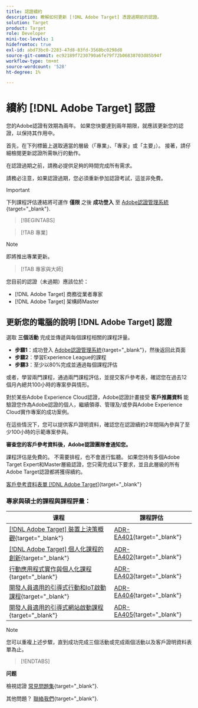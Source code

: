 ```yaml
---
title: 認證續約
description: 瞭解如何更新 [!DNL Adobe Target] 憑證過期前的認證。
solution: Target
product: Target
role: Developer
mini-toc-levels: 1
hidefromtoc: true
exl-id: abd73bc0-2283-47d8-83fd-3568bc0298d8
source-git-commit: ec92189f7230790a6fe79f72b06838703d85b94f
workflow-type: tm+mt
source-wordcount: '528'
ht-degree: 1%

---
```


# 續約 [!DNL Adobe Target] 認證

您的Adobe認證有效期為兩年。 如果您快要達到兩年期限，就應該更新您的認證，以保持其作用中。

首先，在下列標籤上選取適當的層級（「專業」、「專家」或「主要」）。 接著，請仔細檢閱更新認證所需執行的動作。

在認證過期之前，請務必提供足夠的時間完成所有需求。

請務必注意，如果認證過期，您必須重新參加認證考試，這並非免費。

>[!IMPORTANT]
>
>下列課程評估連結將可運作 **僅限** 之後 **成功登入** 至 [Adobe認證管理系統](http://www.certmetrics.com/adobe){target="_blank"}.

>[!BEGINTABS]

>[!TAB 專業]

>[!NOTE]
>
>即將推出專業更新。

>[!TAB 專家與大師]

您目前的認證（未過期）應該位於：

* [!DNL Adobe Target] 商務從業者專家
* [!DNL Adobe Target] 架構師Master

## 更新您的電腦的說明 [!DNL Adobe Target] 認證

選取 **三個活動** 完成並傳遞與每個課程相關的課程評量。

* **步驟1**：成功登入 [Adobe認證管理系統](http://www.certmetrics.com/adobe){target="_blank"}，然後返回此頁面
* **步驟2**：學習Experience League的課程
* **步驟3**：至少以80%完成並通過每個課程評估

或者，學習兩門課程，通過兩門課程評估，並提交客戶參考表，確認您在過去12個月內總共100小時的專案參與情形。

對於某些Adobe Experience Cloud認證，Adobe認證計畫接受 **客戶推薦資料** 能驗證您作為Adobe認證的個人，繼續領導、管理及/或參與Adobe Experience Cloud實作專案的成功案例。

在這些情況下，您可以提供客戶證明資料，確認您在認證續約2年間隔內參與了至少100小時的示範專案參與。

**審查您的客戶參考資料後，Adobe認證團隊會通知您。**

課程評估是免費的。 不需要排程，也不會進行監聽。 如果您持有多個Adobe Target Expert和Master層級認證，您只需完成以下要求，並且此層級的所有Adobe Target認證都將獲得續約。

[客戶參考資料表單 [!DNL Adobe Target]](https://www.certmetrics.com/adobe/candidate/caveon_sso_adobe.aspx?ssoLogin=true&amp;eid=ADR-EA400){target="_blank"}

### 專家與碩士的課程與課程評量：

| 课程 | 課程評估 |
| ------- | ------- |
| [[!DNL Adobe Target] 裝置上決策概觀](https://experienceleague.adobe.com/docs/target-learn/tutorials/implementation/on-device-decisioning-overview.html?lang=en){target="_blank"} | [ADR-EA401](https://www.certmetrics.com/adobe/candidate/caveon_sso_adobe.aspx?ssoLogin=true&amp;eid=ADR-EA401){target="_blank"} |
| [[!DNL Adobe Target] 個人化課程的創新](https://business.adobe.com/summit/2021/sessions/adobe-target-innovations-in-personalization-s901.html){target="_blank"} | [ADR-EA402](https://www.certmetrics.com/adobe/candidate/caveon_sso_adobe.aspx?ssoLogin=true&amp;eid=ADR-EA402){target="_blank"} |
| [行動應用程式實作與個人化課程](https://experienceleague.adobe.com/?recommended=Target-D-1-2020.1.mobile){target="_blank"} | [ADR-EA403](https://www.certmetrics.com/adobe/candidate/caveon_sso_adobe.aspx?ssoLogin=true&amp;eid=ADR-EA403){target="_blank"} |
| [開發人員適用的引導式行動和IoT啟動課程](https://experienceleague.adobe.com/?recommended=Target-D-1-2019.1.web){target="_blank"} | [ADR-EA404](https://www.certmetrics.com/adobe/candidate/caveon_sso_adobe.aspx?ssoLogin=true&amp;eid=ADR-EA404){target="_blank"} |
| [開發人員適用的引導式網站啟動課程](https://experienceleague.adobe.com/?recommended=Target-D-1-2019.1.web){target="_blank"} | [ADR-EA405](https://www.certmetrics.com/adobe/candidate/caveon_sso_adobe.aspx?ssoLogin=true&amp;eid=ADR-EA405){target="_blank"} |

>[!NOTE]
>
>您可以重複上述步驟，直到成功完成三個活動或完成兩個活動以及客戶證明資料表單為止。

>[!ENDTABS]

**问题**

檢視認證 [常見問題集](https://experienceleague.adobe.com/docs/certification/certification/faq.html?lang=en){target="_blank"}.

其他問題？ [聯絡我們](mailto:certif@adobe.com){target="_blank"}.
